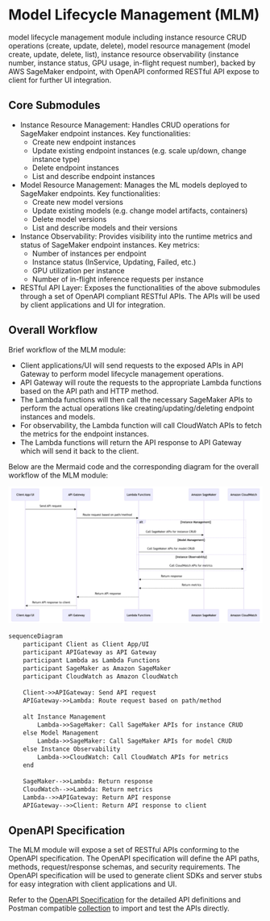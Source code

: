 # Model Lifecycle Management (MLM)
model lifecycle management module including instance resource CRUD operations (create, update, delete), model resource management (model create, update, delete, list),  instance resource observability (instance number, instance status, GPU usage, in-flight request number), backed by AWS SageMaker endpoint, with OpenAPI conformed RESTful API expose to client for further UI integration.

## Core Submodules
- Instance Resource Management: Handles CRUD operations for SageMaker endpoint instances. Key functionalities:
    - Create new endpoint instances
    - Update existing endpoint instances (e.g. scale up/down, change instance type)
    - Delete endpoint instances
    - List and describe endpoint instances
- Model Resource Management: Manages the ML models deployed to SageMaker endpoints. Key functionalities:
    - Create new model versions
    - Update existing models (e.g. change model artifacts, containers)
    - Delete model versions
    - List and describe models and their versions
- Instance Observability: Provides visibility into the runtime metrics and status of SageMaker endpoint instances. Key metrics:
    - Number of instances per endpoint
    - Instance status (InService, Updating, Failed, etc.)
    - GPU utilization per instance
    - Number of in-flight inference requests per instance
- RESTful API Layer: Exposes the functionalities of the above submodules through a set of OpenAPI compliant RESTful APIs. The APIs will be used by client applications and UI for integration.

## Overall Workflow
Brief workflow of the MLM module:
- Client applications/UI will send requests to the exposed APIs in API Gateway to perform model lifecycle management operations.
- API Gateway will route the requests to the appropriate Lambda functions based on the API path and HTTP method.
- The Lambda functions will then call the necessary SageMaker APIs to perform the actual operations like creating/updating/deleting endpoint instances and models.
- For observability, the Lambda function will call CloudWatch APIs to fetch the metrics for the endpoint instances.
- The Lambda functions will return the API response to API Gateway which will send it back to the client.

Below are the Mermaid code and the corresponding diagram for the overall workflow of the MLM module:

![Workflow](img/MLM.png)

```mermaid
sequenceDiagram
    participant Client as Client App/UI
    participant APIGateway as API Gateway
    participant Lambda as Lambda Functions
    participant SageMaker as Amazon SageMaker
    participant CloudWatch as Amazon CloudWatch
    
    Client->>APIGateway: Send API request
    APIGateway->>Lambda: Route request based on path/method
    
    alt Instance Management
        Lambda->>SageMaker: Call SageMaker APIs for instance CRUD
    else Model Management  
        Lambda->>SageMaker: Call SageMaker APIs for model CRUD
    else Instance Observability
        Lambda->>CloudWatch: Call CloudWatch APIs for metrics
    end
    
    SageMaker-->>Lambda: Return response
    CloudWatch-->>Lambda: Return metrics
    Lambda-->>APIGateway: Return API response
    APIGateway-->>Client: Return API response to client
```

## OpenAPI Specification
The MLM module will expose a set of RESTful APIs conforming to the OpenAPI specification. The OpenAPI specification will define the API paths, methods, request/response schemas, and security requirements. The OpenAPI specification will be used to generate client SDKs and server stubs for easy integration with client applications and UI.

Refer to the [OpenAPI Specification](docs/OpenAPI_v1.1.yaml) for the detailed API definitions and Postman compatible [collection](docs/postman_collection_v1.1.json) to import and test the APIs directly.